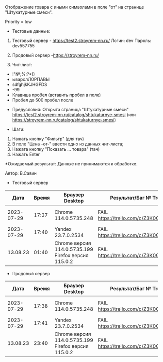 Отображение товара с иными символами в поле "от" на странице "Штукатурные смеси".

Priority = low

* Тестовые данные: 
1. Тестовый сервер - https://test2.stroyrem-nn.ru/
Логин: dev
Пароль: dev557755

2. Продовый сервер -https://stroyrem-nn.ru/

3. Чит-лист:
-  !"№;%:?*()
-  ываролЛОРПАВЫ
-  sdfghjkKJHGFDS
-  -99
-  Клавиша пробел (вставить пробел в поле)
-  Пробел до 500 пробел после

* Предусловия:
Открыта страница "Штукатурные смеси" https://test2.stroyrem-nn.ru/catalog/shtukaturnye-smesi (или https://stroyrem-nn.ru/catalog/shtukaturnye-smesi)

* Шаги:
1. Нажать кнопку "Фильтр" (для тач)
2. В поле "Цена -от-" ввести одно из данных чит-листа;
3. Нажата кнопку "Показать ... товара" (тач)
4. Нажать Enter

*Ожидаемый результат:
Данные не принимаются к обработке.

Автор: В.Савин


* Тестовый сервер 

| Дата | Время | Браузер Desktop| Результат/Баг № Trello| Браузер тач| Результат/Баг № Trello| Дата релиза |Имя |
| --- | --- | --- | --- | --- | --- | --- | --- | 
|2023-07-29 | 17:37 | Chrome 114.0.5735.248 | FAIL https://trello.com/c/Z3K0Gl9E/299 | Samsung Galaxy A50/Chrome 114.0.5735.196  | FAIL https://trello.com/c/Z3K0Gl9E/299| 04.07.23 | Наталья К. | 
|2023-07-29 | 17:40 | Yandex 23.7.0.2534 | FAIL https://trello.com/c/Z3K0Gl9E/299 |  |  | 04.07.23 | Наталья К. |
| 13.08.23 | 01:40 | Chrome версия 114.0.5735.199 Firefox версия 115.0.2 | FAIL https://trello.com/c/Z3K0Gl9E/299 | Chrome версия 114.0.5735.196 MIUI 12.5.13 | FAIL https://trello.com/c/Z3K0Gl9E/299 | 13.08.23 | Надежда | 


* Продовый сервер

| Дата | Время | Браузер Desktop| Результат/Баг № Trello| Браузер тач| Результат/Баг № Trello| Дата релиза |Имя |
| --- | --- | --- | --- | --- | --- | --- | --- | 
| 2023-07-29 | 17:38 | Chrome 114.0.5735.248 | FAIL https://trello.com/c/Z3K0Gl9E/299 | Samsung Galaxy A50/Chrome 114.0.5735.196  | FAIL https://trello.com/c/Z3K0Gl9E/299| 04.07.23 | Наталья К. | 
| 2023-07-29 | 17:41 | Yandex 23.7.0.2534 | FAIL https://trello.com/c/Z3K0Gl9E/299 |  |  | 04.07.23 | Наталья К. |
| 13.08.23 | 23:40 | Chrome версия 114.0.5735.199 Firefox версия 115.0.2 | FAIL https://trello.com/c/Z3K0Gl9E/299 | Chrome версия 114.0.5735.196 MIUI 12.5.13 | FAIL https://trello.com/c/Z3K0Gl9E/299 | 13.08.23 | Надежда | 
